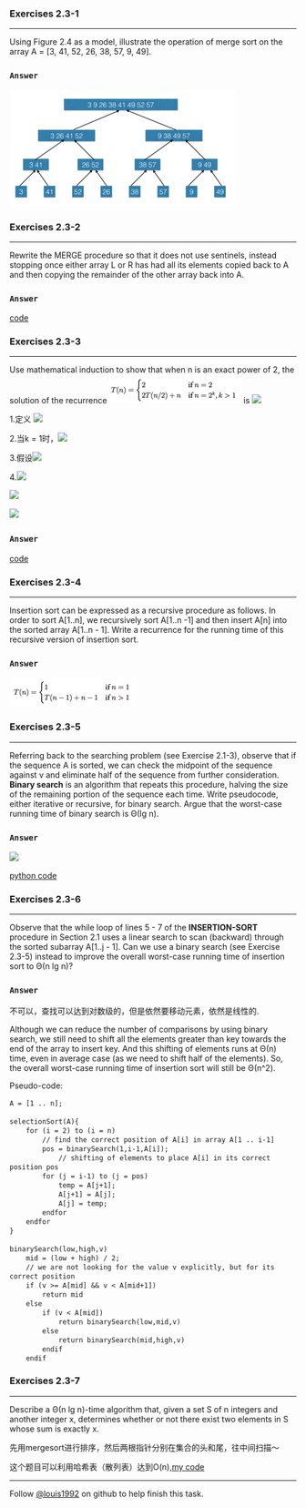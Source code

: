 ### Exercises 2.3-1
***
Using Figure 2.4 as a model, illustrate the operation of merge sort on the array A = [3, 41, 52, 26, 38, 57, 9, 49].

### `Answer`
![pic](./repo/s3/1.png)


### Exercises 2.3-2
***
Rewrite the MERGE procedure so that it does not use sentinels, instead stopping once either array L or R has had all its elements copied back to A and then copying the remainder of the other array back into A.

### `Answer`
[code](./exercise_code/merge-sort.py)


### Exercises 2.3-3
***
Use mathematical induction to show that when n is an exact power of 2, the solution of the recurrence
![](./repo/s3/2.png) is ![](http://latex.codecogs.com/gif.latex?T\(n\)=n\\lg{n})

1.定义 ![](http://latex.codecogs.com/gif.latex?F\(k\)=T\(2^k\))

2.当k = 1时，![](http://latex.codecogs.com/gif.latex?F\(1\)=T\(2\)=2=2\lg{2}=2^1\lg{2^1})

3.假设![](http://latex.codecogs.com/gif.latex?F\(k\)=2^k\\lg{2^k})

4.![](http://latex.codecogs.com/gif.latex?F\(k+1\)=T\(2^{k+1}\)=2T\(2^k\)+2^{k+1})

![](http://latex.codecogs.com/gif.latex?=2*2^k\lg{2^k}+2^{k+1}=2^{k+1}\(\lg{2^k}+1\))

![](http://latex.codecogs.com/gif.latex?=2^{k+1}\(\lg{2^k}+\lg{2}\)=2^{k+1}\lg{2^{k+1}})

### `Answer`
[code](./exercise_code/merge-sort.py)


### Exercises 2.3-4
***
Insertion sort can be expressed as a recursive procedure as follows. In order to sort A[1..n], we recursively sort A[1..n -1] and then insert A[n] into the sorted array A[1..n - 1]. Write a recurrence for the running time of this recursive version of insertion sort.

### `Answer`
![pic](./repo/s3/3.png)

### Exercises 2.3-5
***
Referring back to the searching problem (see Exercise 2.1-3), observe that if the sequence A is sorted, we can check the midpoint of the sequence against v and eliminate half of the sequence from further consideration. **Binary search** is an algorithm that repeats this procedure, halving the size of the remaining portion of the sequence each time. Write pseudocode, either iterative or recursive, for binary search. Argue that the worst-case running time of binary search is Θ(lg n).
### `Answer`
![](https://i.imgur.com/spolzzP.png)

[python code](./exercise_code/binary-search.py)


### Exercises 2.3-6
***
Observe that the while loop of lines 5 - 7 of the **INSERTION-SORT** procedure in Section 2.1 uses a linear search to scan (backward) through the sorted subarray A[1..j - 1]. Can we use a binary search (see Exercise 2.3-5) instead to improve the overall worst-case running time of insertion sort to Θ(n lg n)?

### `Answer`
不可以，查找可以达到对数级的，但是依然要移动元素，依然是线性的.

Although we can reduce the number of comparisons by using binary search, we still need to shift all the elements greater than key towards the end of the array to insert key. And this shifting of elements runs at Θ(n) time, even in average case (as we need to shift half of the elements). So, the overall worst-case running time of insertion sort will still be Θ(n^2).

Pseudo-code:
```
A = [1 .. n];

selectionSort(A){
	for (i = 2) to (i = n)
		// find the correct position of A[i] in array A[1 .. i-1]
		pos = binarySearch(1,i-1,A[i]);
    		// shifting of elements to place A[i] in its correct position pos
		for (j = i-1) to (j = pos)
			temp = A[j+1];
			A[j+1] = A[j];
			A[j] = temp;
		endfor
	endfor
}

binarySearch(low,high,v)
	mid = (low + high) / 2;
	// we are not looking for the value v explicitly, but for its correct position
	if (v >= A[mid] && v < A[mid+1])
		return mid
	else
		if (v < A[mid])
			return binarySearch(low,mid,v)
		else
			return binarySearch(mid,high,v)
		endif
	endif
```

### Exercises 2.3-7
***
Describe a Θ(n lg n)-time algorithm that, given a set S of n integers and another integer x,
determines whether or not there exist two elements in S whose sum is exactly x.


先用mergesort进行排序，然后两根指针分别在集合的头和尾，往中间扫描～


这个题目可以利用哈希表（散列表）达到O(n),[my code](https://github.com/gzc/leetcode/blob/master/cpp/001-010/Two%20Sum.cpp)

***
Follow [@louis1992](https://github.com/gzc) on github to help finish this task.

